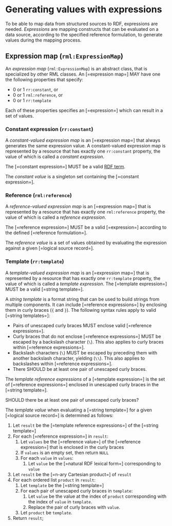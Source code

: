 # Generating values with expressions

To be able to map data from structured sources to RDF, expressions are needed. <dfn>Expressions</dfn> are mapping constructs that can be evaluated on a data source, according to the specified reference formulation, to generate values during the mapping process.

## Expression map (`rml:ExpressionMap`)

An <dfn>expression map</dfn> (`rml:ExpressionMap`) is an abstract class, that is specialized by other RML classes. An [=expression map=] MAY have one the following properties that specify:
* 0 or 1 `rr:constant`, or
* 0 or 1 `rml:reference`, or
* 0 or 1 `rr:template`

Each of these properties specifies an [=expression=] which can result in a set of values.

### Constant expression (`rr:constant`)

A <dfn>constant-valued expression map</dfn> is an [=expression map=] that always generates the same expression value. A constant-valued expression map is represented by a resource that has exactly one `rr:constant` property, the value of which is called a <dfn>constant expression</dfn>.

The [=constant expression=] MUST be a valid [RDF term](https://www.w3.org/TR/rdf11-concepts/#dfn-rdf-term).

<aside class="issue" data-number="48"></aside>

The <dfn>constant value</dfn> is a singleton set containing the [=constant expression=].

### Reference (`rml:reference`)
A <dfn>reference-valued expression map</dfn> is an [=expression map=] that is represented by a resource that has exactly one `rml:reference` property, the value of which is called a <dfn>reference expression</dfn>.

The [=reference expression=] MUST be a valid [=expression=] according to the defined [=reference formulation=].

The <dfn>reference value</dfn> is a set of values obtained by evaluating the expression against a given [=logical source record=].

### Template (`rr:template`)
A <dfn>template-valued expression map</dfn> is an [=expression map=] that is represented by a resource that has exactly one `rr:template` property, the value of which is called a <dfn>template expression</dfn>. The [=template expression=] MUST be a valid [=string template=].

A <dfn>string template</dfn> is a format string that can be used to build strings from multiple components. It can include [=reference expressions=] by enclosing them in curly braces (`{` and `}`). The following syntax rules apply to valid [=string templates=]:

* Pairs of unescaped curly braces MUST enclose valid [=reference expressions=].
* Curly braces that do not enclose [=reference expressions=] MUST be escaped by a backslash character (`\`). This also applies to curly braces within [=reference expressions=].
* Backslash characters (`\`) MUST be escaped by preceding them with another backslash character, yielding (`\\`). This also applies to backslashes within [=reference expressions=].
* There SHOULD be at least one pair of unescaped curly braces.

The <dfn>template reference expressions</dfn> of a [=template expression=] is the set of [=reference expressions=] enclosed in unescaped curly braces in the [=string template=].

<aside class="issue">
SHOULD there be at least one pair of unescaped curly braces?
</aside>

The <dfn>template value</dfn> when evaluating a [=string template=] for a given [=logical source record=] is determined as follows:
1. Let `result` be the [=template reference expressions=] of the [=string template=]
2. For each [=reference expression=] in `result`:
    1. Let `values` be the [=reference value=] of the [=reference expression=] that is enclosed in the curly braces
    2. If `values` is an empty set, then return `NULL`
    3. For each `value` in `values`:
        1. Let `value` be the [=natural RDF lexical form=] corresponding to `value`
3. Let `result` be the [=n-ary Cartesian product=] of `result`
4. For each ordered list `product` in `result`:
    1. Let `template` be the [=string template=]
    2. For each pair of unescaped curly braces in `template`:
        1. Let `value` be the value at the index of `product` corresponding with the index of `value` in `template`.
        2. Replace the pair of curly braces with `value`.
    3. Let `product` be `template`.
5. Return `result`;
